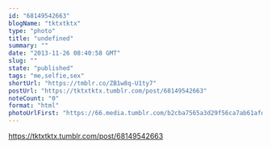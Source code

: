 ```yaml
---
id: "68149542663"
blogName: "tktxtktx"
type: "photo"
title: "undefined"
summary: ""
date: "2013-11-26 08:40:58 GMT"
slug: ""
state: "published"
tags: "me,selfie,sex"
shortUrl: "https://tmblr.co/ZB1w8q-U1ty7"
postUrl: "https://tktxtktx.tumblr.com/post/68149542663"
noteCount: "0"
format: "html"
photoUrlFirst: "https://66.media.tumblr.com/b2cba7565a3d29f56ca7ab61afdb49d4/tumblr_mwv44aspfu1slxn9qo2_1280.jpg"
---
```


https://tktxtktx.tumblr.com/post/68149542663